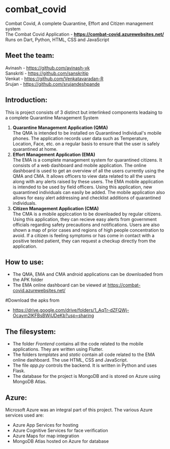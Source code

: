 # combat_covid
Combat Covid, A complete Quarantine, Effort and Citizen management system  
The Combat Covid Application - **https://combat-covid.azurewebsites.net/**     
Runs on Dart, Python, HTML, CSS and JavaScript  

## Meet the team:
Avinash - https://github.com/avinash-vk  
Sanskriti - https://github.com/sanskritip  
Venkat - https://github.com/Venkatavaradan-R  
Srujan - https://github.com/srujandeshpande  

## Introduction:
This is project consists of 3 distinct but interlinked components leadaing to a complete Quarantine Management System  
1. **Quarantine Management Application (QMA)**  
The QMA is intended to be installed on Quarantined Individual's mobile phones. The application records user data such as Temperature, Location, Face, etc. on a regular basis to ensure that the user is safely quarantined at home. 
2. **Effort Management Application (EMA)**  
The EMA is a complete management system for quarantined citizens. It consists of a web dashboard and mobile application.
The online dashboard is used to get an overview of all the users currently using the QMA and CMA.
It allows officers to view data related to all the users along with any alerts raised by these users.
The EMA mobile application is intended to be used by field officers. Using this application, new quarantined individuals can easily be added.
The mobile application also allows for easy alert addressing and checklist additions of quarantined individuals. 
3. **Citizen Management Application (CMA)**  
The CMA is a mobile applccation to be downloaded by regular citizens. Using this application, they can recieve easy alerts from government officials regarding
safety precautions and notifications. Users are also shown a map of prior cases and regions of high people concentration to avoid.
If a citizen is feeling symptoms or has come in contact with a positive tested patient, they can request a checkup directly from the application.  

## How to use:
* The QMA, EMA and CMA android applications can be downloaded from the APK folder  
* The EMA online dashboard can be viewed at https://combat-covid.azurewebsites.net/ 

#Download the apks from 
* https://drive.google.com/drive/folders/1_AqTr-dZFQWj-Ocaym2lKFBsBWjUDeKb?usp=sharing

## The filesystem:
* The folder *Frontend* contains all the code related to the mobile applications. They are written using Flutter.  
* The folders *templates* and *static* contain all code related to the EMA online dashboard.  The use HTML, CSS and JavaScript.  
* The file *app.py* controls the backend. It is written in Python and uses Flask.  
* The database for the project is MongoDB and is stored on Azure using MongoDB Atlas.  

## Azure:
Microsoft Azure was an integral part of this project. The various Azure services used are:  
* Azure App Services for hosting
* Azure Cognitive Services for face verification
* Azure Maps for map integration
* MongoDB Atlas hosted on Azure for database
